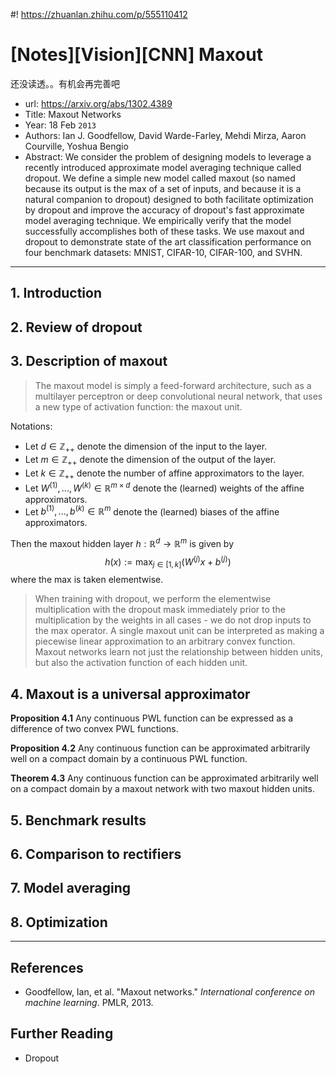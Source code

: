 #! https://zhuanlan.zhihu.com/p/555110412
# [Notes][Vision][CNN] Maxout
还没读透。。有机会再完善吧
* url: https://arxiv.org/abs/1302.4389
* Title: Maxout Networks
* Year: 18 Feb `2013`
* Authors: Ian J. Goodfellow, David Warde-Farley, Mehdi Mirza, Aaron Courville, Yoshua Bengio
* Abstract: We consider the problem of designing models to leverage a recently introduced approximate model averaging technique called dropout. We define a simple new model called maxout (so named because its output is the max of a set of inputs, and because it is a natural companion to dropout) designed to both facilitate optimization by dropout and improve the accuracy of dropout's fast approximate model averaging technique. We empirically verify that the model successfully accomplishes both of these tasks. We use maxout and dropout to demonstrate state of the art classification performance on four benchmark datasets: MNIST, CIFAR-10, CIFAR-100, and SVHN.

----------------------------------------------------------------------------------------------------

## 1. Introduction

## 2. Review of dropout

## 3. Description of maxout

> The maxout model is simply a feed-forward architecture, such as a multilayer perceptron or deep convolutional neural network, that uses a new type of activation function: the maxout unit.

Notations:
* Let $d \in \mathbb{Z}_{++}$ denote the dimension of the input to the layer.
* Let $m \in \mathbb{Z}_{++}$ denote the dimension of the output of the layer.
* Let $k \in \mathbb{Z}_{++}$ denote the number of affine approximators to the layer.
* Let $W^{(1)}, ..., W^{(k)} \in \mathbb{R}^{m \times d}$ denote the (learned) weights of the affine approximators.
* Let $b^{(1)}, ..., b^{(k)} \in \mathbb{R}^{m}$ denote the (learned) biases of the affine approximators.

Then the maxout hidden layer $h: \mathbb{R}^{d} \to \mathbb{R}^{m}$ is given by
$$h(x) := \max_{j \in [1, k]}(W^{(j)}x + b^{(j)})$$
where the max is taken elementwise.

> When training with dropout, we perform the elementwise multiplication with the dropout mask immediately prior to the multiplication by the weights in all cases - we do not drop inputs to the max operator.
> A single maxout unit can be interpreted as making a piecewise linear approximation to an arbitrary convex function.
> Maxout networks learn not just the relationship between hidden units, but also the activation function of each hidden unit.

## 4. Maxout is a universal approximator

**Proposition 4.1** Any continuous PWL function can be expressed as a difference of two convex PWL functions.

**Proposition 4.2** Any continuous function can be approximated arbitrarily well on a compact domain by a continuous PWL function.

**Theorem 4.3** Any continuous function can be approximated arbitrarily well on a compact domain by a maxout network with two maxout hidden units.

## 5. Benchmark results

## 6. Comparison to rectifiers

## 7. Model averaging

## 8. Optimization

----------------------------------------------------------------------------------------------------

## References

* Goodfellow, Ian, et al. "Maxout networks." *International conference on machine learning*. PMLR, 2013.

## Further Reading

* Dropout
